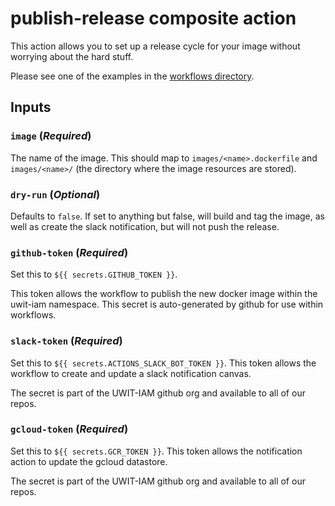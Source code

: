 # publish-release composite action

This action allows you to set up a release cycle for 
your image without worrying about the hard stuff.

Please see one of the examples in the [workflows directory](../../workflows).

## Inputs

### `image` (*Required*)

The name of the image. This should map to `images/<name>.dockerfile` and 
`images/<name>/` (the directory where the image resources are stored).

### `dry-run` (*Optional*)

Defaults to `false`. If set to anything but false, will build and tag
the image, as well as create the slack notification, but will not
push the release.

### `github-token` (*Required*)

Set this to `${{ secrets.GITHUB_TOKEN }}`.

This token allows the workflow to publish the new docker image within the 
uwit-iam namespace. This secret is auto-generated by github for use within 
workflows.

### `slack-token` (*Required*)

Set this to `${{ secrets.ACTIONS_SLACK_BOT_TOKEN }}`. This token allows the workflow
to create and update a slack notification canvas. 

The secret is part of the UWIT-IAM github org and available to all of our repos.

### `gcloud-token` (*Required*)

Set this to `${{ secrets.GCR_TOKEN }}`. This token allows the notification 
action to update the gcloud datastore.

The secret is part of the UWIT-IAM github org and available to all of our repos.
